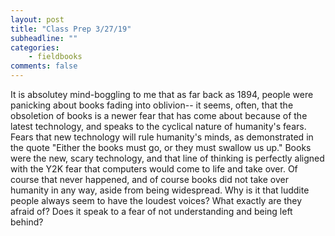 ```yaml
---
layout: post
title: "Class Prep 3/27/19"
subheadline: ""
categories:
    - fieldbooks
comments: false
---
```

It is absolutey mind-boggling to me that as far back as 1894, people were panicking about books fading into oblivion-- it seems, often, that the obsoletion of books is a newer fear that has come about because of the latest technology, and speaks to the cyclical nature of humanity's fears. Fears that new technology will rule humanity's minds, as demonstrated in the quote "Either the books must go, or they must swallow us up." Books were the new, scary technology, and that line of thinking is perfectly aligned with the Y2K fear that computers would come to life and take over. Of course that never happened, and of course books did not take over humanity in any way, aside from being widespread. Why is it that luddite people always seem to have the loudest voices? What exactly are they afraid of? Does it speak to a fear of not understanding and being left behind?